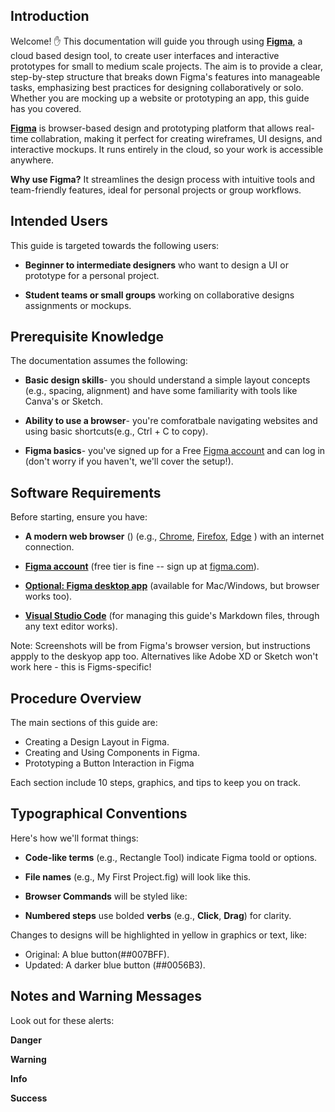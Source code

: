 ## Introduction

Welcome! :hand:
This documentation will guide you through using [**Figma**](https://www.figma.com/), a cloud based design tool, to create user interfaces and interactive prototypes for small to medium scale projects. The aim is to provide a clear, step-by-step structure that breaks down Figma's features into manageable tasks, emphasizing best practices for designing collaboratively or solo. Whether you are mocking up a website or prototyping an app, this guide has you covered.

[**Figma**](https://www.figma.com/) is browser-based design and prototyping platform that allows real-time collabration, making it perfect for creating wireframes, UI designs, and interactive mockups. It runs entirely in the cloud, so your work is accessible anywhere.

**Why use Figma?** It streamlines the design process with intuitive tools and team-friendly features, ideal for personal projects or group workflows.

## Intended Users

This guide is targeted towards the following users:

* **Beginner to intermediate designers** who want to design a UI or prototype for a personal project.

* **Student teams or small groups** working on collaborative designs assignments or mockups.

## Prerequisite Knowledge

The documentation assumes the following:

* **Basic design skills**- you should understand a simple layout concepts (e.g., spacing, alignment) and have some familiarity with tools like Canva's or Sketch.

* **Ability to use a browser**- you're comforatbale navigating websites and using basic shortcuts(e.g., Ctrl + C to copy).

* **Figma basics**- you've signed up for a Free [Figma account](https://www.figma.com/pricing/) and can log in (don't worry if you haven't, we'll cover the setup!).

## Software Requirements

Before starting, ensure you have:

* **A modern web browser** () (e.g., [Chrome](https://www.google.com/intl/en_ca/chrome/), [Firefox](https://www.mozilla.org/en-CA/firefox/new/), [Edge](https://www.microsoft.com/en-us/edge/download?form=MA13FJ) ) with an internet connection.

* [**Figma account**](https://www.figma.com/signup) (free tier is fine -- sign up at [figma.com](https://www.figma.com)).

* [**Optional: Figma desktop app**](https://www.figma.com/downloads/) (available for Mac/Windows, but browser works too).

* [**Visual Studio Code**](https://code.visualstudio.com/download) (for managing this guide's Markdown files, through any text editor works).

Note: Screenshots will be from Figma's browser version, but instructions appply to the deskyop app too. Alternatives like Adobe XD or Sketch won't work here - this is Figms-specific!

## Procedure Overview

The main sections of this guide are:

* Creating a Design Layout in Figma.
* Creating and Using Components in Figma.
* Prototyping a Button Interaction in Figma

Each section include 10 steps, graphics, and tips to keep you on track.

## Typographical Conventions

Here's how we'll format things:

* **Code-like terms** (e.g., Rectangle Tool) indicate Figma toold or options.

* **File names** (e.g., My First Project.fig) will look like this.

* **Browser Commands** will be styled like:

* **Numbered steps** use bolded **verbs** (e.g., **Click**, **Drag**) for clarity.

Changes to designs will be highlighted in yellow in graphics or text, like:

* Original: A blue button(##007BFF).
* Updated: A darker blue button (##0056B3).

## Notes and Warning Messages

Look out for these alerts:

**Danger**

**Warning**

**Info**

**Success**

